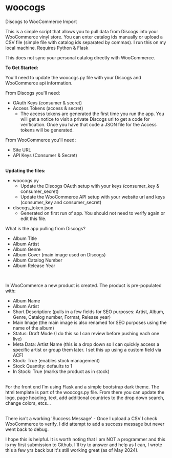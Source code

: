 # woocogs
Discogs to WooCommerce Import

This is a simple script that allows you to pull data from Discogs into your WooCommerce vinyl store. You can enter catalog ids manually or upload a CSV file (simple file with catalog ids separated by commas). I run this on my local machine. Requires Python & Flask

This does not sync your personal catalog directly with WooCommerce.

<strong>To Get Started:</strong>

You'll need to update the woocogs.py file with your Discogs and WooCommerce api information.  

From Discogs you'll need:<br> 
  - OAuth Keys (consumer & secret)
  - Access Tokens (access & secret)
    - The access tokens are generated the first time you run the app.  You will get a notice to visit a private Discogs url to get a code for verification.  Once you have that code a JSON file for the Access tokens will be generated.

From WooCommerce you'll need:<br>
  - Site URL
  - API Keys (Consumer & Secret)
<br><br>

<strong>Updating the files:</strong>
  - woocogs.py<br>
    - Update the Discogs OAuth setup with your keys (consumer_key & consumer_secret)
    - Update the WooCommerce API setup with your website url and keys (consumer_key and consumer_secret)
  - discogs_token.json<br>
    - Generated on first run of app. You should not need to verify again or edit this file.<br>

What is the app pulling from Discogs?<br>
  - Album Title 
  - Album Artist
  - Album Genre
  - Album Cover (main image used on Discogs)
  - Album Catalog Number
  - Album Release Year
<br>

In WooCommerce a new product is created. The product is pre-populated with:<br>
  - Album Name 
  - Album Artist
  - Short Description: (pulls in a few fields for SEO purposes: Artist, Album, Genre, Catalog number, Format, Release year)
  - Main Image (the main image is also renamed for SEO purposes using the name of the album)
  - Status: Draft Mode (I do this so I can review before pushing each one live)
  - Meta Data: Artist Name (this is a drop down so I can quickly access a specific artist or group them later. I set this up using a custom field via ACF)
  - Stock: True (enables stock management)
  - Stock Quantity: defaults to 1
  - In Stock: True (marks the product as in stock)<br><br>

For the front end I'm using Flask and a simple bootstrap dark theme. The html template is part of the woocogs.py file. From there you can update the logo, page heading, text, add additional countries to the drop down search, change colors, etcs...<br><br>

There isn't a working 'Success Message' - Once I upload a CSV I check WooCommerce to verify. I did attempt to add a success message but never went back to debug.

I hope this is helpful. It is worth noting that I am NOT a programmer and this is my first submission to Github. I'll try to answer and help as I can, I wrote this a few yrs back but it's still working great (as of May 2024).


  
